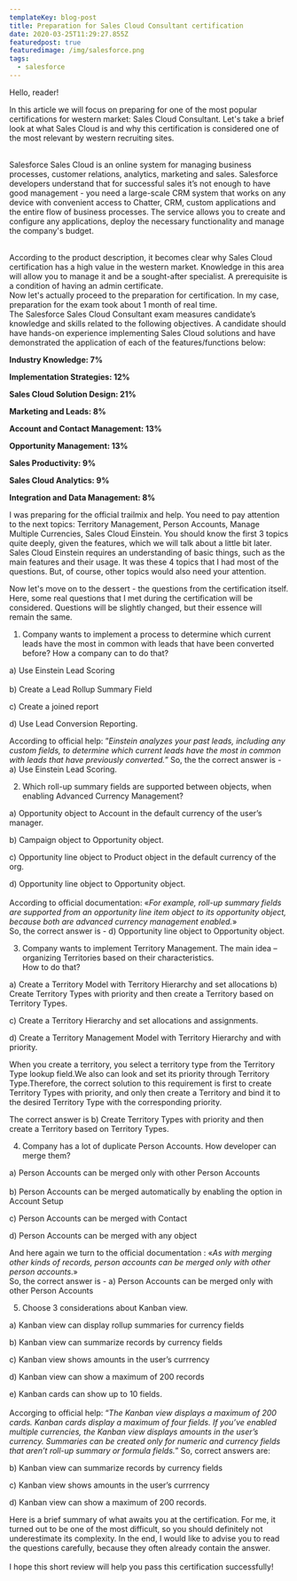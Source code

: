 ```yaml
---
templateKey: blog-post
title: Preparation for Sales Cloud Consultant certification
date: 2020-03-25T11:29:27.855Z
featuredpost: true
featuredimage: /img/salesforce.png
tags:
  - salesforce
---
```

Hello, reader!

In this article we will focus on preparing for one of the most popular certifications for western market: Sales Cloud Consultant. Let's take a brief look at what Sales Cloud is and why this certification is considered one of the most relevant by western recruiting sites.

\
Salesforce Sales Cloud is an online system for managing business processes, customer relations, analytics, marketing and sales. Salesforce developers understand that for successful sales it’s not enough to have good management - you need a large-scale CRM system that works on any device with convenient access to Chatter, CRM, custom applications and the entire flow of business processes. The service allows you to create and configure any applications, deploy the necessary functionality and manage the company's budget.

\
According to the product description, it becomes clear why Sales Cloud certification has a high value in the western market. Knowledge in this area will allow you to manage it and be a sought-after specialist. A prerequisite is a condition of having an admin certificate.\
Now let's actually proceed to the preparation for certification. In my case, preparation for the exam took about 1 month of real time.\
The Salesforce Sales Cloud Consultant exam measures candidate’s knowledge and skills related to the following objectives. A candidate should have hands-on experience implementing Sales Cloud solutions and have demonstrated the application of each of the features/functions below:

**Industry Knowledge: 7%**

**Implementation Strategies: 12%**

**Sales Cloud Solution Design: 21%**

**Marketing and Leads: 8%**

**Account and Contact Management: 13%**

**Opportunity Management: 13%**

**Sales Productivity: 9%**

**Sales Cloud Analytics: 9%**

**Integration and Data Management: 8%**

I was preparing for the official trailmix and help. You need to pay attention to the next topics: Territory Management, Person Accounts, Manage Multiple Currencies, Sales Cloud Einstein. You should know the first 3 topics quite deeply, given the features, which we will talk about a little bit later. Sales Cloud Einstein requires an understanding of basic things, such as the main features and their usage. It was these 4 topics that I had most of the questions. But, of course, other topics would also need your attention.

Now let's move on to the dessert - the questions from the certification itself. Here, some real questions that I met during the certification will be considered. Questions will be slightly changed, but their essence will remain the same.

1. Company wants to implement a process to determine which current leads have the most in common with leads that have been converted before? How a company can to do that?

a) Use Einstein Lead Scoring \
\
b) Create a Lead Rollup Summary Field

c) Create a joined report

d) Use Lead Conversion Reporting.

According to official help: ”*Einstein analyzes your past leads, including any custom fields, to determine which current leads have the most in common with leads that have previously converted.*” So, the the correct answer is - а) Use Einstein Lead Scoring.

2. Which roll-up summary fields are supported between objects, when enabling Advanced Currency Management?

a) Opportunity object to Account in the default currency of the user’s manager.

b) Campaign object to Opportunity object.

с) Opportunity line object to Product object in the default currency of the org.

d) Opportunity line object to Opportunity object.\
\
According to official documentation: «*For example, roll-up summary fields are supported from an opportunity line item object to its opportunity object, because both are advanced currency management enabled.*»\
So, the correct answer is - d) Opportunity line object to Opportunity object.

3. Company wants to implement Territory Management. The main idea – organizing Territories based on their characteristics.\
How to do that?

a) Create a Territory Model with Territory Hierarchy and set allocations b) Create Territory Types with priority and then create а Territory based on Territory Types.

с) Create a Territory Hierarchy and set allocations and assignments.

d) Create a Territory Management Model with Territory Hierarchy and with priority.

When you create a territory, you select a territory type from the Territory Type lookup field.We also can look and set its priority through Territory Type.Therefore, the correct solution to this requirement is first to create Territory Types with priority, and only then create a Territory and bind it to the desired Territory Type with the corresponding priority.

The correct answer is b) Create Territory Types with priority and then create a Territory based on Territory Types.

4. Company has a lot of duplicate Person Accounts. How developer can merge them?

a) Person Accounts can be merged only with other Person Accounts\
\
 b) Person Accounts can be merged automatically by enabling the option in Account Setup

c) Person Accounts can be merged with Contact

d) Person Accounts can be merged with any object

And here again we turn to the official documentation : «*As with merging other kinds of records, person accounts can be merged only with other person accounts*.»\
So, the correct answer is - а) Person Accounts can be merged only with other Person Accounts

5. Choose 3 considerations about Kanban view.

a) Kanban view can display rollup summaries for currency fields

b) Kanban view can summarize records by currency fields

c) Kanban view shows amounts in the user’s currrency

d) Kanban view can show a maximum of 200 records

e) Kanban сards can show up to 10 fields.\
\
Accorging to official help: “*The Kanban view displays a maximum of 200 cards. Kanban cards display a maximum of four fields. If you’ve enabled multiple currencies, the Kanban view displays amounts in the user’s currency. Summaries can be created only for numeric and currency fields that aren’t roll-up summary or formula fields.*” So, correct answers are:

b) Kanban view can summarize records by currency fields

c) Kanban view shows amounts in the user’s currrency

d) Kanban view can show a maximum of 200 records.

Here is a brief summary of what awaits you at the certification. For me, it turned out to be one of the most difficult, so you should definitely not underestimate its complexity. In the end, I would like to advise you to read the questions carefully, because they often already contain the answer. \
\
I hope this short review will help you pass this certification successfully!